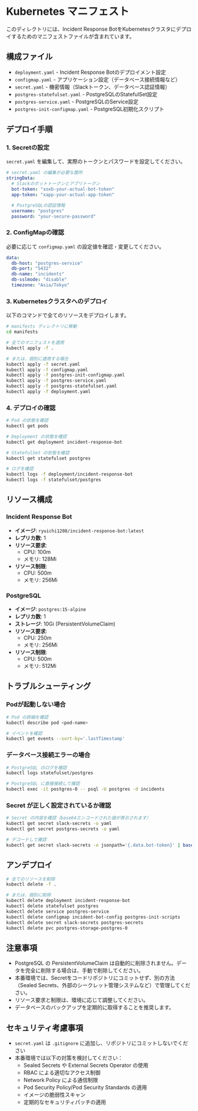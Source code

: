 # Kubernetes マニフェスト

このディレクトリには、Incident Response BotをKubernetesクラスタにデプロイするためのマニフェストファイルが含まれています。

## 構成ファイル

- `deployment.yaml` - Incident Response Botのデプロイメント設定
- `configmap.yaml` - アプリケーション設定（データベース接続情報など）
- `secret.yaml` - 機密情報（Slackトークン、データベース認証情報）
- `postgres-statefulset.yaml` - PostgreSQLのStatefulSet設定
- `postgres-service.yaml` - PostgreSQLのService設定
- `postgres-init-configmap.yaml` - PostgreSQL初期化スクリプト

## デプロイ手順

### 1. Secretの設定

`secret.yaml` を編集して、実際のトークンとパスワードを設定してください。

```yaml
# secret.yaml の編集が必要な箇所
stringData:
  # Slackのボットトークンとアプリトークン
  bot-token: "xoxb-your-actual-bot-token"
  app-token: "xapp-your-actual-app-token"

  # PostgreSQLの認証情報
  username: "postgres"
  password: "your-secure-password"
```

### 2. ConfigMapの確認

必要に応じて `configmap.yaml` の設定値を確認・変更してください。

```yaml
data:
  db-host: "postgres-service"
  db-port: "5432"
  db-name: "incidents"
  db-sslmode: "disable"
  timezone: "Asia/Tokyo"
```

### 3. Kubernetesクラスタへのデプロイ

以下のコマンドで全てのリソースをデプロイします。

```bash
# manifests ディレクトリに移動
cd manifests

# 全てのマニフェストを適用
kubectl apply -f .

# または、個別に適用する場合
kubectl apply -f secret.yaml
kubectl apply -f configmap.yaml
kubectl apply -f postgres-init-configmap.yaml
kubectl apply -f postgres-service.yaml
kubectl apply -f postgres-statefulset.yaml
kubectl apply -f deployment.yaml
```

### 4. デプロイの確認

```bash
# Pod の状態を確認
kubectl get pods

# Deployment の状態を確認
kubectl get deployment incident-response-bot

# StatefulSet の状態を確認
kubectl get statefulset postgres

# ログを確認
kubectl logs -f deployment/incident-response-bot
kubectl logs -f statefulset/postgres
```

## リソース構成

### Incident Response Bot

- **イメージ**: `ryuichi1208/incident-response-bot:latest`
- **レプリカ数**: 1
- **リソース要求**:
  - CPU: 100m
  - メモリ: 128Mi
- **リソース制限**:
  - CPU: 500m
  - メモリ: 256Mi

### PostgreSQL

- **イメージ**: `postgres:15-alpine`
- **レプリカ数**: 1
- **ストレージ**: 10Gi (PersistentVolumeClaim)
- **リソース要求**:
  - CPU: 250m
  - メモリ: 256Mi
- **リソース制限**:
  - CPU: 500m
  - メモリ: 512Mi

## トラブルシューティング

### Podが起動しない場合

```bash
# Pod の詳細を確認
kubectl describe pod <pod-name>

# イベントを確認
kubectl get events --sort-by='.lastTimestamp'
```

### データベース接続エラーの場合

```bash
# PostgreSQL のログを確認
kubectl logs statefulset/postgres

# PostgreSQL に直接接続して確認
kubectl exec -it postgres-0 -- psql -U postgres -d incidents
```

### Secret が正しく設定されているか確認

```bash
# Secret の内容を確認（base64エンコードされた値が表示されます）
kubectl get secret slack-secrets -o yaml
kubectl get secret postgres-secrets -o yaml

# デコードして確認
kubectl get secret slack-secrets -o jsonpath='{.data.bot-token}' | base64 -d
```

## アンデプロイ

```bash
# 全てのリソースを削除
kubectl delete -f .

# または、個別に削除
kubectl delete deployment incident-response-bot
kubectl delete statefulset postgres
kubectl delete service postgres-service
kubectl delete configmap incident-bot-config postgres-init-scripts
kubectl delete secret slack-secrets postgres-secrets
kubectl delete pvc postgres-storage-postgres-0
```

## 注意事項

- PostgreSQL の PersistentVolumeClaim は自動的に削除されません。データを完全に削除する場合は、手動で削除してください。
- 本番環境では、Secretをコードリポジトリにコミットせず、別の方法（Sealed Secrets、外部のシークレット管理システムなど）で管理してください。
- リソース要求と制限は、環境に応じて調整してください。
- データベースのバックアップを定期的に取得することを推奨します。

## セキュリティ考慮事項

- `secret.yaml` は `.gitignore` に追加し、リポジトリにコミットしないでください
- 本番環境では以下の対策を検討してください：
  - Sealed Secrets や External Secrets Operator の使用
  - RBAC による適切なアクセス制御
  - Network Policy による通信制限
  - Pod Security Policy/Pod Security Standards の適用
  - イメージの脆弱性スキャン
  - 定期的なセキュリティパッチの適用
